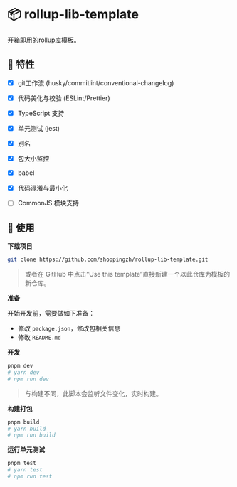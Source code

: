 # 📦 rollup-lib-template

开箱即用的rollup库模板。

## 🚀 特性

- [x] git工作流 (husky/commitlint/conventional-changelog)
- [x] 代码美化与校验 (ESLint/Prettier)
- [x] TypeScript 支持
- [x] 单元测试 (jest)
- [x] 别名
- [x] 包大小监控
- [x] babel
- [x] 代码混淆与最小化
- [ ] CommonJS 模块支持


## 🔨 使用

**下载项目**

```bash
git clone https://github.com/shoppingzh/rollup-lib-template.git
```

> 或者在 GitHub 中点击“Use this template”直接新建一个以此仓库为模板的新仓库。

**准备**

开始开发前，需要做如下准备：

- 修改 `package.json`，修改包相关信息
- 修改 `README.md`

**开发**

```bash
pnpm dev
# yarn dev
# npm run dev
```

> 与构建不同，此脚本会监听文件变化，实时构建。

**构建打包**

```bash
pnpm build
# yarn build
# npm run build
```

**运行单元测试**

```bash
pnpm test
# yarn test
# npm run test
```
